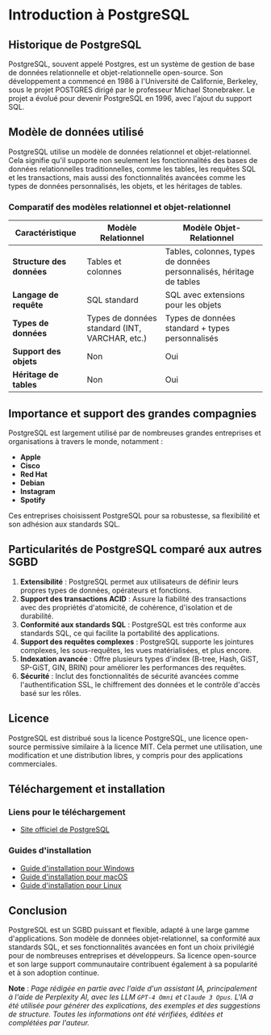 # Introduction à PostgreSQL

## Historique de PostgreSQL

PostgreSQL, souvent appelé Postgres, est un système de gestion de base de
données relationnelle et objet-relationnelle
open-source. Son développement a commencé en 1986 à l'Université de Californie,
Berkeley, sous le projet POSTGRES dirigé
par le professeur Michael Stonebraker. Le projet a évolué pour devenir
PostgreSQL en 1996, avec l'ajout du support SQL.

## Modèle de données utilisé

PostgreSQL utilise un modèle de données relationnel et objet-relationnel. Cela
signifie qu'il supporte non seulement les
fonctionnalités des bases de données relationnelles traditionnelles, comme les
tables, les requêtes SQL et les
transactions, mais aussi des fonctionnalités avancées comme les types de données
personnalisés, les objets, et les
héritages de tables.

### Comparatif des modèles relationnel et objet-relationnel

| Caractéristique           | Modèle Relationnel                             | Modèle Objet-Relationnel                                             |
|---------------------------|------------------------------------------------|----------------------------------------------------------------------|
| **Structure des données** | Tables et colonnes                             | Tables, colonnes, types de données personnalisés, héritage de tables |
| **Langage de requête**    | SQL standard                                   | SQL avec extensions pour les objets                                  |
| **Types de données**      | Types de données standard (INT, VARCHAR, etc.) | Types de données standard + types personnalisés                      |
| **Support des objets**    | Non                                            | Oui                                                                  |
| **Héritage de tables**    | Non                                            | Oui                                                                  |

## Importance et support des grandes compagnies

PostgreSQL est largement utilisé par de nombreuses grandes entreprises et
organisations à travers le monde, notamment :

- **Apple**
- **Cisco**
- **Red Hat**
- **Debian**
- **Instagram**
- **Spotify**

Ces entreprises choisissent PostgreSQL pour sa robustesse, sa flexibilité et son
adhésion aux standards SQL.

## Particularités de PostgreSQL comparé aux autres SGBD

1. **Extensibilité** : PostgreSQL permet aux utilisateurs de définir leurs
   propres types de données, opérateurs et
   fonctions.
2. **Support des transactions ACID** : Assure la fiabilité des transactions avec
   des propriétés d'atomicité, de
   cohérence, d'isolation et de durabilité.
3. **Conformité aux standards SQL** : PostgreSQL est très conforme aux standards
   SQL, ce qui facilite la portabilité des
   applications.
4. **Support des requêtes complexes** : PostgreSQL supporte les jointures
   complexes, les sous-requêtes, les vues
   matérialisées, et plus encore.
5. **Indexation avancée** : Offre plusieurs types d'index (B-tree, Hash, GiST,
   SP-GiST, GIN, BRIN) pour améliorer les
   performances des requêtes.
6. **Sécurité** : Inclut des fonctionnalités de sécurité avancées comme
   l'authentification SSL, le chiffrement des
   données et le contrôle d'accès basé sur les rôles.

## Licence

PostgreSQL est distribué sous la licence PostgreSQL, une licence open-source
permissive similaire à la licence MIT. Cela
permet une utilisation, une modification et une distribution libres, y compris
pour des applications commerciales.

## Téléchargement et installation

### Liens pour le téléchargement

- [Site officiel de PostgreSQL](https://www.postgresql.org/download/)

### Guides d'installation

- [Guide d'installation pour Windows](https://www.postgresqltutorial.com/postgresql-getting-started/install-postgresql/)
- [Guide d'installation pour macOS](https://www.postgresqltutorial.com/postgresql-getting-started/install-postgresql-macos/)
- [Guide d'installation pour Linux](https://www.postgresqltutorial.com/postgresql-getting-started/install-postgresql-linux/)

## Conclusion

PostgreSQL est un SGBD puissant et flexible, adapté à une large gamme
d'applications. Son modèle de données
objet-relationnel, sa conformité aux standards SQL, et ses fonctionnalités
avancées en font un choix privilégié pour de
nombreuses entreprises et développeurs. Sa licence open-source et son large
support communautaire contribuent également
à sa popularité et à son adoption continue.

**Note** : _Page rédigée en partie avec l'aide d'un assistant IA, principalement
à l'aide de Perplexity AI, avec les _LLM_ `GPT-4 Omni` et `Claude 3 Opus`. L'IA
a été utilisée pour générer des explications, des exemples et des suggestions de
structure. Toutes les informations ont été vérifiées, éditées et complétées par
l'auteur._